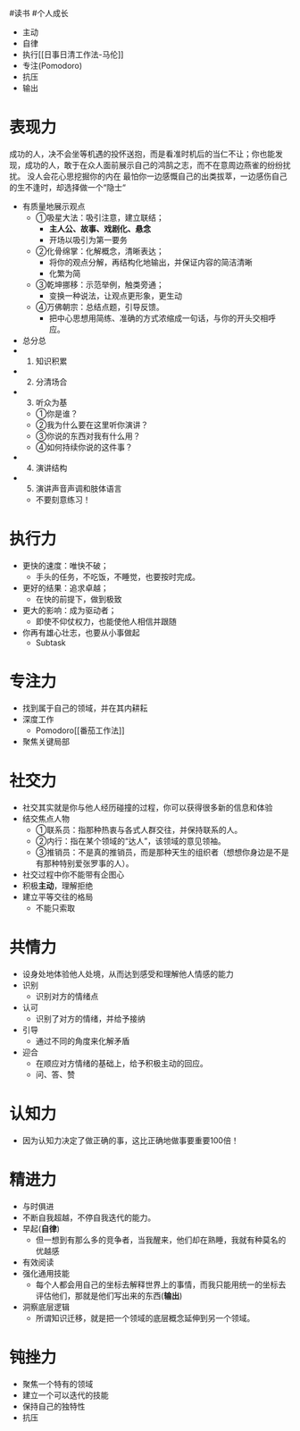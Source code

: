 #读书 #个人成长 
- 主动
- 自律
- 执行[[日事日清工作法-马伦]]
- 专注(Pomodoro)
- 抗压
- 输出


# 表现力
成功的人，决不会坐等机遇的投怀送抱，而是看准时机后的当仁不让；你也能发现，成功的人，敢于在众人面前展示自己的鸿鹄之志，而不在意周边燕雀的纷纷扰扰。
没人会花心思挖掘你的内在
最怕你一边感慨自己的出类拔萃，一边感伤自己的生不逢时，却选择做一个“隐士“
- 有质量地展示观点
	- ①吸星大法：吸引注意，建立联结；
		- **主人公、故事、戏剧化、悬念**
		- 开场以吸引为第一要务
	- ②化骨绵掌：化解概念，清晰表达；
		- 将你的观点分解，再结构化地输出，并保证内容的简洁清晰
		- 化繁为简
	- ③乾坤挪移：示范举例，触类旁通；
		- 变换一种说法，让观点更形象，更生动
	- ④万佛朝宗：总结点题，引导反馈。
		- 把中心思想用简练、准确的方式浓缩成一句话，与你的开头交相呼应。
- 总分总
- 1. 知识积累
- 2. 分清场合
- 3. 听众为基
	- ①你是谁？
	- ②我为什么要在这里听你演讲？
	- ③你说的东西对我有什么用？
	- ④如何持续你说的这件事？
- 4. 演讲结构
- 5. 演讲声音声调和肢体语言
	- 不要刻意练习！
# 执行力
- 更快的速度：唯快不破；
	- 手头的任务，不吃饭，不睡觉，也要按时完成。
- 更好的结果：追求卓越；
	- 在快的前提下，做到极致
- 更大的影响：成为驱动者；
	- 即使不仰仗权力，也能使他人相信并跟随
- 你再有雄心壮志，也要从小事做起
	- Subtask
# 专注力
- 找到属于自己的领域，并在其内耕耘
- 深度工作
	- Pomodoro[[番茄工作法]]
- 聚焦关键局部


# 社交力
- 社交其实就是你与他人经历碰撞的过程，你可以获得很多新的信息和体验
- 结交焦点人物
	- ①联系员：指那种热衷与各式人群交往，并保持联系的人。
	- ②内行：指在某个领域的“达人”，该领域的意见领袖。
	- ③推销员：不是真的推销员，而是那种天生的组织者（想想你身边是不是有那种特别爱张罗事的人）。
- 社交过程中你不能带有企图心
- 积极**主动**，理解拒绝
-  建立平等交往的格局
	- 不能只索取

# 共情力
- 设身处地体验他人处境，从而达到感受和理解他人情感的能力
- 识别
	- 识别对方的情绪点
- 认可
	- 识别了对方的情绪，并给予接纳
- 引导
	- 通过不同的角度来化解矛盾
- 迎合
	- 在顺应对方情绪的基础上，给予积极主动的回应。
	- 问、答、赞

# 认知力
- 因为认知力决定了做正确的事，这比正确地做事要重要100倍！

# 精进力
- 与时俱进
- 不断自我超越，不停自我迭代的能力。
- 早起(**自律**)
	- 但一想到有那么多的竞争者，当我醒来，他们却在熟睡，我就有种莫名的优越感
- 有效阅读
- 强化通用技能
	- 每个人都会用自己的坐标去解释世界上的事情，而我只能用统一的坐标去评估他们，那就是他们写出来的东西(**输出**)
- 洞察底层逻辑
	- 所谓知识迁移，就是把一个领域的底层概念延伸到另一个领域。

# 钝挫力
- 聚焦一个特有的领域
- 建立一个可以迭代的技能
- 保持自己的独特性
- 抗压
